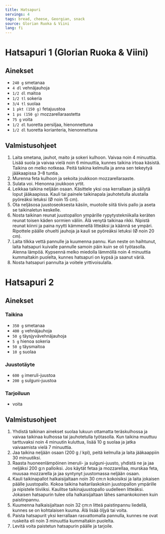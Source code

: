 ```yaml
---
title: Hatsapuri
servings: 4
tags: bread, cheese, Georgian, snack
source: Glorian Ruoka & Viini
lang: fi
---
```


# Hatsapuri 1 (Glorian Ruoka & Viini)

## Ainekset

- `240 g` smetanaa
- `4 dl` vehnäjauhoja
- `1/2 dl` maitoa
- `1/2 tl` sokeria
- `3/4 tl` suolaa
- `1 pkt (150 g)` fetajuustoa
- `1 ps (150 g)` mozzarellaraastetta
- `75 g` voita
- `1/2 dl` tuoretta persiljaa, hienonnettuna
- `1/2 dl` tuoretta korianteria, hienonnettuna

## Valmistusohjeet

1. Laita smetana, jauhot, maito ja sokeri kulhoon. Vaivaa noin 4 minuuttia. Lisää suola ja vaivaa vielä noin 6 minuuttia, kunnes taikina irtoaa käsistä. Taikina on melko notkeaa. Peitä taikina kelmulla ja anna sen tekeytyä jääkaapissa 3–8 tuntia.
1. Murenna feta kulhoon ja sekoita joukkoon mozzarellaraaste.
1. Sulata voi. Hienonna joukkoon yrtit.
1. Leikkaa taikina neljään osaan. Käsittele yksi osa kerrallaan ja säilytä loput jääkaapissa. Kauli tai painele taikinapala jauhotetulla alustalla pyöreäksi letuksi (Ø noin 15 cm).
1. Ota neljäsosa juustoseoksesta käsiin, muotoile siitä tiivis pallo ja aseta se taikinaletun keskelle.
1. Nosta taikinan reunat juustopallon ympärille rypytystekniikalla keräten reunat toisen käden sormien väliin. Älä venytä taikinaa rikki. Nipistä reunat kiinni ja paina nyytti kämmenellä litteäksi ja käännä se ympäri. Ripottele päälle ohuelti jauhoja ja kauli se pyöreäksi letuksi (Ø noin 20 cm).
1. Laita tilkka vettä pannulle ja kuumenna pannu. Kun neste on haihtunut, laita hatsapuri kuivalle pannulle samoin päin kuin se oli työtasolla. Alenna lämpöä. Kypsennä melko miedolla lämmöllä noin 4 minuuttia kummaltakin puolelta, kunnes hatsapuri on kypsä ja saanut väriä.
1. Nosta hatsapuri pannulta ja voitele yrttivoisulalla.

# Hatsapuri 2

## Ainekset

### Taikina

- `350 g` smetanaa
- `400 g` vehnäjauhoja
- `50 g` täysjyvävehnäjauhoja
- `5 g` hienoa sokeria
- `50 g` täysmaitoa
- `10 g` suolaa

### Juustotäyte

- `600 g` imeruli-juustoa
- `200 g` sulguni-juustoa

### Tarjoiluun

- voita

## Valmistusohjeet

1. Yhdistä taikinan ainekset suolaa lukuun ottamatta teräskulhossa ja vaivaa taikinaa kulhossa tai jauhotetulla työtasolla. Kun taikina muuttuu tarttuvaksi noin 4 minuutin kuluttua, lisää 10 g suolaa ja jatka vaivaamista vielä 7 minuuttia.
1. Jaa taikina neljään osaan (200 g / kpl), peitä kelmulla ja laita jääkaappiin 30 minuutiksi.
1. Raasta huoneenlämpöinen imeruli- ja sulguni-juusto, yhdistä ne ja jaa neljäksi 200 g:n palloiksi. Jos käytät fetaa ja mozzarellaa, murskaa feta, muusaa mozzarella ja jaa syntynyt juustomassa neljään osaan.
1. Kauli taikinapallot halkaisijaltaan noin 30 cm:n kokoisiksi ja laita jokaisen päälle juustopallo. Kokoa taikina haitarilaskoksin juustopallon ympärille ja nipistele tiiviiksi. Kaulitse taikinajuustopallo uudelleen litteäksi. Jokaisen hatsapurin tulee olla halkaisijaltaan lähes samankokoinen kuin paistinpannu.
1. Kuumenna halkaisijaltaan noin 32 cm:n litteä paistinpannu liedellä, kunnes se on kohtalaisen kuuma. Älä lisää öljyä tai voita.
1. Paista hatsapurit yksi kerrallaan rasvattomalla pannulla, kunnes ne ovat ruskeita eli noin 3 minuuttia kummaltakin puolelta.
1. Levitä voita paistetun hatsapurin päälle ja tarjoile.
